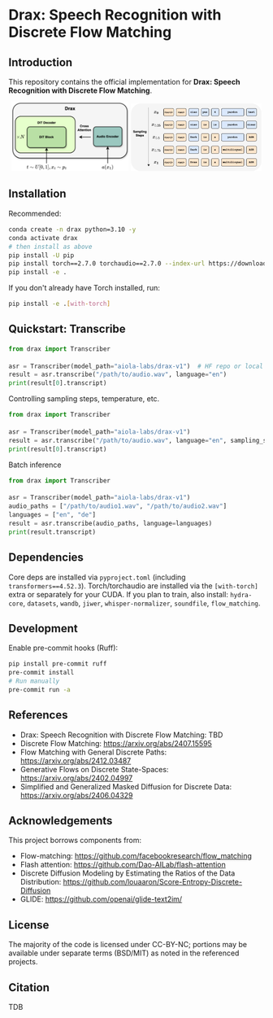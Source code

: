 # Drax: Speech Recognition with Discrete Flow Matching

## Introduction

This repository contains the official implementation for **Drax: Speech Recognition with Discrete Flow Matching**.


<div align="center">
  <img src="misc/FlowASR-arch.png" alt="DRAX architecture" width="46%" />
  <img src="misc/FlowASR-sampling.png" alt="Discrete flow sampling" width="51%" />
</div>


## Installation

Recommended:

```bash
conda create -n drax python=3.10 -y
conda activate drax
# then install as above
pip install -U pip
pip install torch==2.7.0 torchaudio==2.7.0 --index-url https://download.pytorch.org/whl/cu128
pip install -e .
```

If you don't already have Torch installed, run:

```bash
pip install -e .[with-torch]
```

## Quickstart: Transcribe

```python
from drax import Transcriber

asr = Transcriber(model_path="aiola-labs/drax-v1")  # HF repo or local path
result = asr.transcribe("/path/to/audio.wav", language="en")
print(result[0].transcript)
```

Controlling sampling steps, temperature, etc.
```python
from drax import Transcriber

asr = Transcriber(model_path="aiola-labs/drax-v1")
result = asr.transcribe("/path/to/audio.wav", language="en", sampling_steps=32, temperature=1e-2)
print(result[0].transcript)
```

Batch inference
```python
from drax import Transcriber

asr = Transcriber(model_path="aiola-labs/drax-v1")
audio_paths = ["/path/to/audio1.wav", "/path/to/audio2.wav"]
languages = ["en", "de"]
result = asr.transcribe(audio_paths, language=languages)
print(result.transcript)
```


## Dependencies

Core deps are installed via `pyproject.toml` (including `transformers==4.52.3`).
Torch/torchaudio are installed via the `[with-torch]` extra or separately for your CUDA.
If you plan to train, also install: `hydra-core`, `datasets`, `wandb`, `jiwer`, `whisper-normalizer`, `soundfile`, `flow_matching`.

## Development

Enable pre-commit hooks (Ruff):

```bash
pip install pre-commit ruff
pre-commit install
# Run manually
pre-commit run -a
```

## References

- Drax: Speech Recognition with Discrete Flow Matching: TBD
- Discrete Flow Matching: https://arxiv.org/abs/2407.15595
- Flow Matching with General Discrete Paths: https://arxiv.org/abs/2412.03487
- Generative Flows on Discrete State-Spaces: https://arxiv.org/abs/2402.04997
- Simplified and Generalized Masked Diffusion for Discrete Data: https://arxiv.org/abs/2406.04329


## Acknowledgements

This project borrows components from:
- Flow-matching: https://github.com/facebookresearch/flow_matching
- Flash attention: https://github.com/Dao-AILab/flash-attention
- Discrete Diffusion Modeling by Estimating the Ratios of the Data Distribution: https://github.com/louaaron/Score-Entropy-Discrete-Diffusion
- GLIDE: https://github.com/openai/glide-text2im/

## License

The majority of the code is licensed under CC-BY-NC; portions may be available under separate terms (BSD/MIT) as noted in the referenced projects.

## Citation

TDB
